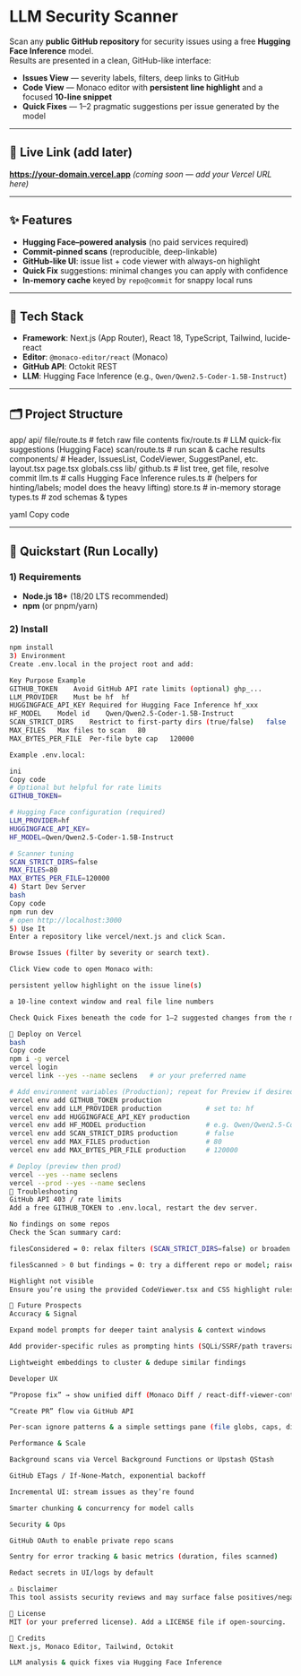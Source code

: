 # LLM Security Scanner

Scan any **public GitHub repository** for security issues using a free **Hugging Face Inference** model.  
Results are presented in a clean, GitHub-like interface:

- **Issues View** — severity labels, filters, deep links to GitHub
- **Code View** — Monaco editor with **persistent line highlight** and a focused **10-line snippet**
- **Quick Fixes** — 1–2 pragmatic suggestions per issue generated by the model

---

## 🔗 Live Link (add later)

**https://your-domain.vercel.app** *(coming soon — add your Vercel URL here)*

---

## ✨ Features

- **Hugging Face–powered analysis** (no paid services required)
- **Commit-pinned scans** (reproducible, deep-linkable)
- **GitHub-like UI**: issue list + code viewer with always-on highlight
- **Quick Fix** suggestions: minimal changes you can apply with confidence
- **In-memory cache** keyed by `repo@commit` for snappy local runs

---

## 🧱 Tech Stack

- **Framework**: Next.js (App Router), React 18, TypeScript, Tailwind, lucide-react
- **Editor**: `@monaco-editor/react` (Monaco)
- **GitHub API**: Octokit REST
- **LLM**: Hugging Face Inference (e.g., `Qwen/Qwen2.5-Coder-1.5B-Instruct`)

---

## 🗂️ Project Structure

app/
api/
file/route.ts # fetch raw file contents
fix/route.ts # LLM quick-fix suggestions (Hugging Face)
scan/route.ts # run scan & cache results
components/ # Header, IssuesList, CodeViewer, SuggestPanel, etc.
layout.tsx
page.tsx
globals.css
lib/
github.ts # list tree, get file, resolve commit
llm.ts # calls Hugging Face Inference
rules.ts # (helpers for hinting/labels; model does the heavy lifting)
store.ts # in-memory storage
types.ts # zod schemas & types

yaml
Copy code

---

## 🧪 Quickstart (Run Locally)

### 1) Requirements
- **Node.js 18+** (18/20 LTS recommended)
- **npm** (or pnpm/yarn)

### 2) Install
```bash
npm install
3) Environment
Create .env.local in the project root and add:

Key	Purpose	Example
GITHUB_TOKEN	Avoid GitHub API rate limits (optional)	ghp_...
LLM_PROVIDER	Must be hf	hf
HUGGINGFACE_API_KEY	Required for Hugging Face Inference	hf_xxx
HF_MODEL	Model id	Qwen/Qwen2.5-Coder-1.5B-Instruct
SCAN_STRICT_DIRS	Restrict to first-party dirs (true/false)	false
MAX_FILES	Max files to scan	80
MAX_BYTES_PER_FILE	Per-file byte cap	120000

Example .env.local:

ini
Copy code
# Optional but helpful for rate limits
GITHUB_TOKEN=

# Hugging Face configuration (required)
LLM_PROVIDER=hf
HUGGINGFACE_API_KEY=
HF_MODEL=Qwen/Qwen2.5-Coder-1.5B-Instruct

# Scanner tuning
SCAN_STRICT_DIRS=false
MAX_FILES=80
MAX_BYTES_PER_FILE=120000
4) Start Dev Server
bash
Copy code
npm run dev
# open http://localhost:3000
5) Use It
Enter a repository like vercel/next.js and click Scan.

Browse Issues (filter by severity or search text).

Click View code to open Monaco with:

persistent yellow highlight on the issue line(s)

a 10-line context window and real file line numbers

Check Quick Fixes beneath the code for 1–2 suggested changes from the model.

🚀 Deploy on Vercel
bash
Copy code
npm i -g vercel
vercel login
vercel link --yes --name seclens   # or your preferred name

# Add environment variables (Production); repeat for Preview if desired
vercel env add GITHUB_TOKEN production
vercel env add LLM_PROVIDER production           # set to: hf
vercel env add HUGGINGFACE_API_KEY production
vercel env add HF_MODEL production               # e.g. Qwen/Qwen2.5-Coder-1.5B-Instruct
vercel env add SCAN_STRICT_DIRS production       # false
vercel env add MAX_FILES production              # 80
vercel env add MAX_BYTES_PER_FILE production     # 120000

# Deploy (preview then prod)
vercel --yes --name seclens
vercel --prod --yes --name seclens
🧰 Troubleshooting
GitHub API 403 / rate limits
Add a free GITHUB_TOKEN to .env.local, restart the dev server.

No findings on some repos
Check the Scan summary card:

filesConsidered = 0: relax filters (SCAN_STRICT_DIRS=false) or broaden allowed extensions in lib/github.ts.

filesScanned > 0 but findings = 0: try a different repo or model; raise MAX_FILES if needed.

Highlight not visible
Ensure you’re using the provided CodeViewer.tsx and CSS highlight rules in app/globals.css. The highlight is persistent and also marks the gutter/ruler.

🔭 Future Prospects
Accuracy & Signal

Expand model prompts for deeper taint analysis & context windows

Add provider-specific rules as prompting hints (SQLi/SSRF/path traversal/XXE/JWT/secret types)

Lightweight embeddings to cluster & dedupe similar findings

Developer UX

“Propose fix” → show unified diff (Monaco Diff / react-diff-viewer-continued)

“Create PR” flow via GitHub API

Per-scan ignore patterns & a simple settings pane (file globs, caps, directories)

Performance & Scale

Background scans via Vercel Background Functions or Upstash QStash

GitHub ETags / If-None-Match, exponential backoff

Incremental UI: stream issues as they’re found

Smarter chunking & concurrency for model calls

Security & Ops

GitHub OAuth to enable private repo scans

Sentry for error tracking & basic metrics (duration, files scanned)

Redact secrets in UI/logs by default

⚠️ Disclaimer
This tool assists security reviews and may surface false positives/negatives. Always validate findings before applying changes.

📄 License
MIT (or your preferred license). Add a LICENSE file if open-sourcing.

🙌 Credits
Next.js, Monaco Editor, Tailwind, Octokit

LLM analysis & quick fixes via Hugging Face Inference
